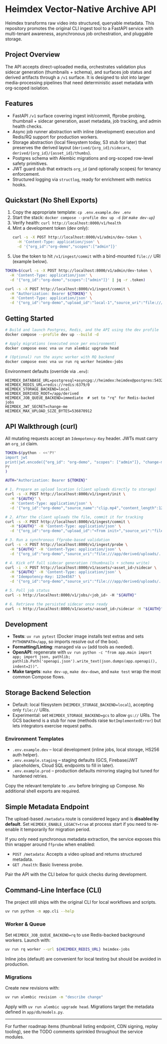 # Heimdex Vector-Native Archive API

Heimdex transforms raw video into structured, queryable metadata. This repository promotes the original CLI ingest tool to a FastAPI service with multi-tenant awareness, asynchronous job orchestration, and pluggable storage.

## Project Overview

The API accepts direct-uploaded media, orchestrates validation plus sidecar generation (thumbnails + schema), and surfaces job status and derived artifacts through a `/v1` surface. It is designed to slot into larger media-processing pipelines that need deterministic asset metadata with org-scoped isolation.

## Features
- FastAPI `/v1` surface covering ingest init/commit, ffprobe probing, thumbnail + sidecar generation, asset metadata, job tracking, and admin health checks.
- Async job runner abstraction with inline (development) execution and Redis/RQ support for production workers.
- Storage abstraction (local filesystem today, S3 stub for later) that preserves the derived layout (`derived/{org_id}/sidecars`, `derived/{org_id}/{asset_id}/thumbs`).
- Postgres schema with Alembic migrations and org-scoped row-level safety primitives.
- JWT guard stub that extracts `org_id` (and optionally scopes) for tenancy enforcement.
- Structured logging via `structlog`, ready for enrichment with metrics hooks.

## Quickstart (No Shell Exports)

1. Copy the appropriate template: `cp .env.example.dev .env`
2. Start the stack: `docker compose --profile dev up -d` *(or `make dev-up`)*
3. Verify health: `curl http://localhost:8000/v1/health`
4. Mint a development token (dev only):
   ```bash
   curl -s -X POST http://localhost:8000/v1/admin/dev-token \
     -H 'Content-Type: application/json' \
     -d '{"org_id":"org-demo","scopes":["admin"]}'
   ```
5. Use the token to hit `/v1/ingest/commit` with a bind-mounted `file://` URI (example below).

```bash
TOKEN=$(curl -s -X POST http://localhost:8000/v1/admin/dev-token \
  -H 'Content-Type: application/json' \
  -d '{"org_id":"org-demo","scopes":["admin"]}' | jq -r .token)

curl -s -X POST http://localhost:8000/v1/ingest/commit \
  -H "Authorization: Bearer ${TOKEN}" \
  -H 'Content-Type: application/json' \
  -d '{"org_id":"org-demo","upload_id":"local-1","source_uri":"file:///app/derived/uploads/demo.mp4"}'
```

## Getting Started

```bash
# Build and launch Postgres, Redis, and the API using the dev profile
docker compose --profile dev up --build -d

# Apply migrations (executed once per environment)
docker compose exec vna uv run alembic upgrade head

# (Optional) run the async worker with RQ backend
docker compose exec vna uv run rq worker heimdex-jobs
```

Environment defaults (override via `.env`):

```
HEIMDEX_DATABASE_URL=postgresql+asyncpg://heimdex:heimdex@postgres:5432/heimdex
HEIMDEX_REDIS_URL=redis://redis:6379/0
HEIMDEX_STORAGE_BACKEND=local
HEIMDEX_DERIVED_ROOT=/app/derived
HEIMDEX_JOB_QUEUE_BACKEND=immediate  # set to "rq" for Redis-backed jobs
HEIMDEX_JWT_SECRET=change-me
HEIMDEX_MAX_UPLOAD_SIZE_BYTES=536870912
```

## API Walkthrough (curl)

All mutating requests accept an `Idempotency-Key` header. JWTs must carry an `org_id` claim.

```bash
TOKEN=$(python - <<'PY'
import jwt
print(jwt.encode({"org_id": "org-demo", "scopes": ["admin"]}, "change-me", algorithm="HS256"))
PY
)

AUTH="Authorization: Bearer ${TOKEN}"

# 1. Prepare an upload location (client uploads directly to storage)
curl -s -X POST http://localhost:8000/v1/ingest/init \
  -H "${AUTH}" \
  -H 'Content-Type: application/json' \
  -d '{"org_id":"org-demo","source_name":"clip.mp4","content_length":123456,"content_type":"video/mp4"}'

# 2. After the client uploads the file, commit it for tracking
curl -s -X POST http://localhost:8000/v1/ingest/commit \
  -H "${AUTH}" -H 'Content-Type: application/json' \
  -d '{"org_id":"org-demo","upload_id":"<from init>","source_uri":"file:///app/derived/uploads/..."}'

# 3. Run a synchronous ffprobe-based validation
curl -s -X POST http://localhost:8000/v1/ingest/probe \
  -H "${AUTH}" -H 'Content-Type: application/json' \
  -d '{"org_id":"org-demo","source_uri":"file:///app/derived/uploads/..."}'

# 4. Kick off full sidecar generation (thumbnails + schema write)
curl -i -X POST http://localhost:8000/v1/assets/<asset_id>/sidecar \
  -H "${AUTH}" -H 'Content-Type: application/json' \
  -H 'Idempotency-Key: 123e4567' \
  -d '{"org_id":"org-demo","source_uri":"file:///app/derived/uploads/..."}'

# 5. Poll job status
curl -s http://localhost:8000/v1/jobs/<job_id> -H "${AUTH}"

# 6. Retrieve the persisted sidecar once ready
curl -s http://localhost:8000/v1/assets/<asset_id>/sidecar -H "${AUTH}"
```

## Development

- **Tests**: `uv run pytest` (Docker image installs test extras and sets `PYTHONPATH=/app`, so imports resolve out of the box).
- **Formatting/Linting**: managed via `uv` (add tools as needed).
- **OpenAPI**: regenerate with `uv run python -c "from app.main import app; import json, pathlib; pathlib.Path('openapi.json').write_text(json.dumps(app.openapi(), indent=2))"`.
- **Make targets**: `make dev-up`, `make dev-down`, and `make test` wrap the most common Compose flows.

## Storage Backend Selection

- Default: local filesystem (`HEIMDEX_STORAGE_BACKEND=local`), accepting only `file://` URIs.
- Experimental: set `HEIMDEX_STORAGE_BACKEND=gcs` to allow `gs://` URIs. The GCS backend is a stub for now (methods raise `NotImplementedError`) but lets integrators exercise request paths.

### Environment Templates

- `.env.example.dev` – local development (inline jobs, local storage, HS256 auth helper).
- `.env.example.staging` – staging defaults (GCS, Firebase/JWT placeholders, Cloud SQL endpoints to fill in later).
- `.env.example.prod` – production defaults mirroring staging but tuned for hardened retries.

Copy the relevant template to `.env` before bringing up Compose. No additional shell exports are required.

## Simple Metadata Endpoint

The upload-based `/metadata` route is considered legacy and is **disabled by default**. Set
`HEIMDEX_ENABLE_LEGACY=true` at process start if you need to re-enable it temporarily for migration period.

If you only need synchronous metadata extraction, the service exposes this thin wrapper around `ffprobe` when enabled:

- `POST /metadata`: Accepts a video upload and returns structured metadata.
- `GET /health`: Basic liveness probe.

Pair the API with the CLI below for quick checks during development.

## Command-Line Interface (CLI)

The project still ships with the original CLI for local workflows and scripts.

```bash
uv run python -m app.cli --help
```

### Worker & Queue

Set `HEIMDEX_JOB_QUEUE_BACKEND=rq` to use Redis-backed background workers. Launch with:

```bash
uv run rq worker --url ${HEIMDEX_REDIS_URL} heimdex-jobs
```

Inline jobs (default) are convenient for local testing but should be avoided in production.

### Migrations

Create new revisions with:

```bash
uv run alembic revision -m "describe change"
```

Apply with `uv run alembic upgrade head`. Migrations target the metadata defined in `app/db/models.py`.

---

For further roadmap items (thumbnail listing endpoint, CDN signing, replay tooling), see the TODO comments sprinkled throughout the service modules.
